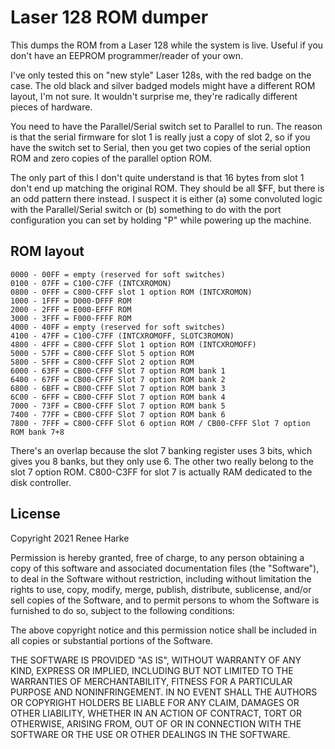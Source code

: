 # Laser 128 ROM dumper

This dumps the ROM from a Laser 128 while the system is live. Useful if you don't have an EEPROM programmer/reader of your own.

I've only tested this on "new style" Laser 128s, with the red badge on the case. The old black and silver badged models might have a different ROM layout, I'm not sure. It wouldn't surprise me, they're radically different pieces of hardware.

You need to have the Parallel/Serial switch set to Parallel to run. The reason is that the serial firmware for slot 1 is really just a copy of slot 2, so if you have the switch set to Serial, then you get two copies of the serial option ROM and zero copies of the parallel option ROM.

The only part of this I don't quite understand is that 16 bytes from slot 1 don't end up matching the original ROM. They should be all $FF, but there is an odd pattern there instead. I suspect it is either (a) some convoluted logic with the Parallel/Serial switch or (b) something to do with the port configuration you can set by holding "P" while powering up the machine.

## ROM layout

```
0000 - 00FF = empty (reserved for soft switches)
0100 - 07FF = C100-C7FF (INTCXROMON)
0800 - 0FFF = C800-CFFF slot 1 option ROM (INTCXROMON)
1000 - 1FFF = D000-DFFF ROM
2000 - 2FFF = E000-EFFF ROM
3000 - 3FFF = F000-FFFF ROM
4000 - 40FF = empty (reserved for soft switches)
4100 - 47FF = C100-C7FF (INTCXROMOFF, SLOTC3ROMON)
4800 - 4FFF = C800-CFFF Slot 1 option ROM (INTCXROMOFF)
5000 - 57FF = C800-CFFF Slot 5 option ROM
5800 - 5FFF = C800-CFFF Slot 2 option ROM
6000 - 63FF = CB00-CFFF Slot 7 option ROM bank 1
6400 - 67FF = CB00-CFFF Slot 7 option ROM bank 2
6800 - 6BFF = CB00-CFFF Slot 7 option ROM bank 3
6C00 - 6FFF = CB00-CFFF Slot 7 option ROM bank 4
7000 - 73FF = CB00-CFFF Slot 7 option ROM bank 5
7400 - 77FF = CB00-CFFF Slot 7 option ROM bank 6
7800 - 7FFF = C800-CFFF Slot 6 option ROM / CB00-CFFF Slot 7 option ROM bank 7+8
```

There's an overlap because the slot 7 banking register uses 3 bits, which gives you 8 banks, but they only use 6. The other two really belong to the slot 7 option ROM. C800-C3FF for slot 7 is actually RAM dedicated to the disk controller.

## License

Copyright 2021 Renee Harke

Permission is hereby granted, free of charge, to any person obtaining a copy of this software and associated documentation files (the "Software"), to deal in the Software without restriction, including without limitation the rights to use, copy, modify, merge, publish, distribute, sublicense, and/or sell copies of the Software, and to permit persons to whom the Software is furnished to do so, subject to the following conditions:

The above copyright notice and this permission notice shall be included in all copies or substantial portions of the Software.

THE SOFTWARE IS PROVIDED "AS IS", WITHOUT WARRANTY OF ANY KIND, EXPRESS OR IMPLIED, INCLUDING BUT NOT LIMITED TO THE WARRANTIES OF MERCHANTABILITY, FITNESS FOR A PARTICULAR PURPOSE AND NONINFRINGEMENT. IN NO EVENT SHALL THE AUTHORS OR COPYRIGHT HOLDERS BE LIABLE FOR ANY CLAIM, DAMAGES OR OTHER LIABILITY, WHETHER IN AN ACTION OF CONTRACT, TORT OR OTHERWISE, ARISING FROM, OUT OF OR IN CONNECTION WITH THE SOFTWARE OR THE USE OR OTHER DEALINGS IN THE SOFTWARE.
